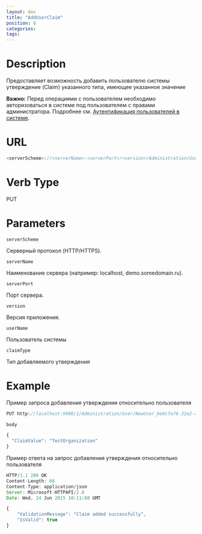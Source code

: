 ```yaml
---
layout: doc
title: "AddUserClaim"
position: 6
categories: 
tags:
---
```


# Description
Предоставляет возможность добавить пользователю системы утверждение (Claim) указанного типа, имеющее 
указанное значение

**Важно:** Перед операциями с пользователем необходимо авторизоваться в системе под пользователем
с правами администратора. Подробнее см. [Аутентификация пользователей в системе](../../SignInApi/SignInInternal).

# URL

```js
<serverScheme>://<serverName>:<serverPort>/<version>/Administration/User/<userName>/Claims/<claimType>
```

# Verb Type

PUT

# Parameters

`serverScheme`

Серверный протокол (HTTP/HTTPS).

`serverName`

Наименование сервера (например: localhost, demo.somedomain.ru).

`serverPort`

Порт сервера.

`version`

Версия приложения.

`userName`

Пользователь системы

`claimType`

Тип добавляемого утверждения

# Example

Пример запроса добавления утверждения относительно пользователя

```js
PUT http://localhost:9900/1/Administration/User/NewUser_be6cfe78-32e2-44fd-b7e5-9b39de74ba4c/Claims/OrganizationId

body

{
  "ClaimValue": "TestOrganization"
}

```

Пример ответа на запрос добавления утверждения относительно пользователя

```js
HTTP/1.1 200 OK
Content-Length: 66
Content-Type: application/json
Server: Microsoft-HTTPAPI/2.0
Date: Wed, 24 Jun 2015 10:11:08 GMT

{
	"ValidationMessage": "Claim added successfully",
	"IsValid": true
}
```

